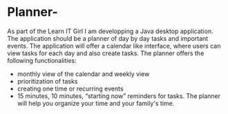 # Planner-
As part of the Learn IT Girl I am developping a Java desktop application. The application should be a planner of day by day tasks and important events. The application will offer a calendar like interface, where users can view tasks for each day and also create tasks.
The planner offers the following functionalities:
- monthly view of the calendar and weekly view
- prioritization of tasks
- creating one time or recurring events
- 15 minutes, 10 minutes, “starting now” reminders for tasks.
The planner will help you organize your time and your family's time.

